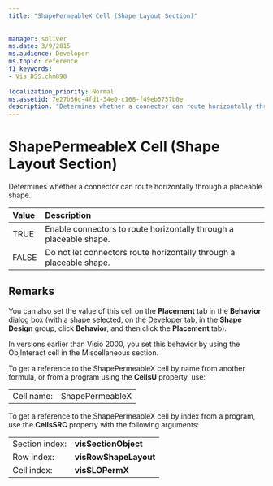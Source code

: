 ```yaml
---
title: "ShapePermeableX Cell (Shape Layout Section)"
 
 
manager: soliver
ms.date: 3/9/2015
ms.audience: Developer
ms.topic: reference
f1_keywords:
- Vis_DSS.chm890
 
localization_priority: Normal
ms.assetid: 7e27b36c-4fd1-34e0-c168-f49eb5757b0e
description: "Determines whether a connector can route horizontally through a placeable shape."
---
```


# ShapePermeableX Cell (Shape Layout Section)

Determines whether a connector can route horizontally through a placeable shape.
  
|**Value**|**Description**|
|:-----|:-----|
|TRUE  <br/> |Enable connectors to route horizontally through a placeable shape.  <br/> |
|FALSE  <br/> |Do not let connectors route horizontally through a placeable shape.  <br/> |
   
## Remarks

You can also set the value of this cell on the **Placement** tab in the **Behavior** dialog box (with a shape selected, on the [Developer](run-in-developer-mode-display-the-developer-tab.md) tab, in the **Shape Design** group, click **Behavior**, and then click the **Placement** tab). 
  
In versions earlier than Visio 2000, you set this behavior by using the ObjInteract cell in the Miscellaneous section. 
  
To get a reference to the ShapePermeableX cell by name from another formula, or from a program using the **CellsU** property, use: 
  
|||
|:-----|:-----|
|Cell name:  <br/> |ShapePermeableX  <br/> |
   
To get a reference to the ShapePermeableX cell by index from a program, use the **CellsSRC** property with the following arguments: 
  
|||
|:-----|:-----|
|Section index:  <br/> |**visSectionObject** <br/> |
|Row index:  <br/> |**visRowShapeLayout** <br/> |
|Cell index:  <br/> |**visSLOPermX** <br/> |
   

